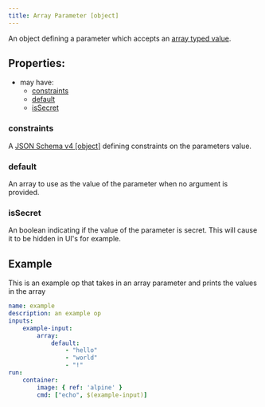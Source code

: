 ```yaml
---
title: Array Parameter [object]
---
```


An object defining a parameter which accepts an [array typed value](../../../types/array.md).

## Properties:
- may have:
  - [constraints](#constraints)
  - [default](#default)
  - [isSecret](#issecret)

### constraints
A [JSON Schema v4 [object]](https://tools.ietf.org/html/draft-wright-json-schema-00) defining constraints on the parameters value.

### default
An array to use as the value of the parameter when no argument is provided.

### isSecret
An boolean indicating if the value of the parameter is secret. This will cause it to be hidden in UI's for example. 

## Example

This is an example op that takes in an array parameter and prints the values in the array

```yaml
name: example
description: an example op
inputs:
    example-input:
        array:
            default:
                - "hello"
                - "world"
                - "!"
run:
    container:
        image: { ref: 'alpine' }
        cmd: ["echo", $(example-input)]
```
